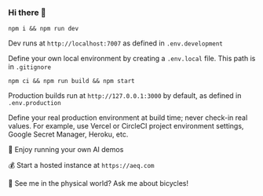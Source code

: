 ### Hi there 👋

```npm i && npm run dev```

Dev runs at `http://localhost:7007` as defined in `.env.development`

Define your own local environment by creating a `.env.local` file. This path is in `.gitignore`

```npm ci && npm run build && npm start```

Production builds run at `http://127.0.0.1:3000` by default, as defined in `.env.production`

Define your real production environment at build time; never check-in real values. For example, use Vercel or CircleCI project environment settings, Google Secret Manager, Heroku, etc.

🎉 Enjoy running your own AI demos

💰 Start a hosted instance at `https://aeq.com`

💬 See me in the physical world? Ask me about bicycles!
